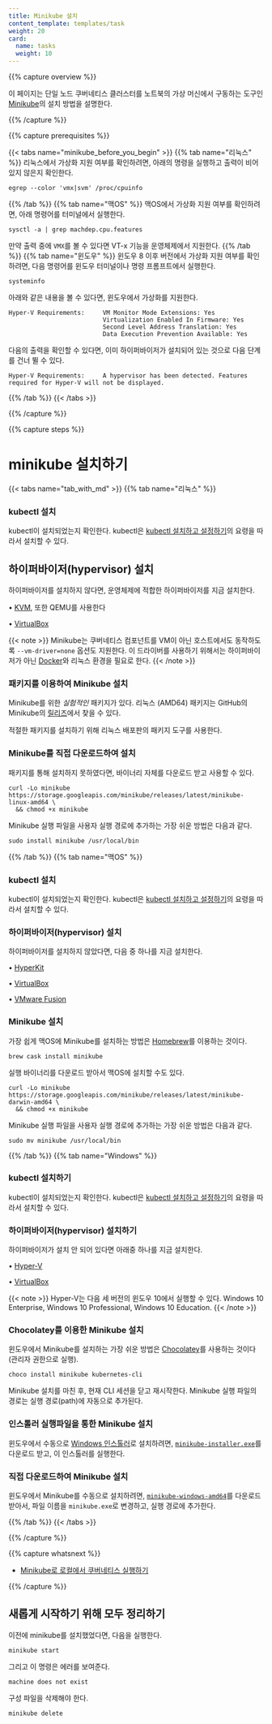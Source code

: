 ```yaml
---
title: Minikube 설치
content_template: templates/task
weight: 20
card:
  name: tasks
  weight: 10
---
```


{{% capture overview %}}

이 페이지는 단일 노드 쿠버네티스 클러스터를 노트북의 가상 머신에서 구동하는 도구인 [Minikube](/docs/tutorials/hello-minikube)의 설치 방법을 설명한다.

{{% /capture %}}

{{% capture prerequisites %}}

{{< tabs name="minikube_before_you_begin" >}}
{{% tab name="리눅스" %}}
리눅스에서 가상화 지원 여부를 확인하려면, 아래의 명령을 실행하고 출력이 비어있지 않은지 확인한다.
```shell
egrep --color 'vmx|svm' /proc/cpuinfo
```
{{% /tab %}}
{{% tab name="맥OS" %}}
맥OS에서 가상화 지원 여부를 확인하려면, 아래 명령어를 터미널에서 실행한다.
```
sysctl -a | grep machdep.cpu.features
```
만약 출력 중에 `VMX`를 볼 수 있다면 VT-x 기능을 운영체제에서 지원한다.
{{% /tab %}}
{{% tab name="윈도우" %}}
윈도우 8 이후 버전에서 가상화 지원 여부를 확인하려면, 다음 명령어를 윈도우 터미널이나 명령 프롬프트에서 실행한다.
```
systeminfo
```
아래와 같은 내용을 볼 수 있다면, 윈도우에서 가상화를 지원한다.
```
Hyper-V Requirements:     VM Monitor Mode Extensions: Yes
                          Virtualization Enabled In Firmware: Yes
                          Second Level Address Translation: Yes
                          Data Execution Prevention Available: Yes
```

다음의 출력을 확인할 수 있다면, 이미 하이퍼바이저가 설치되어 있는 것으로 다음 단계를 건너 뛸 수 있다.
```
Hyper-V Requirements:     A hypervisor has been detected. Features required for Hyper-V will not be displayed.
```


{{% /tab %}}
{{< /tabs >}}

{{% /capture %}}

{{% capture steps %}}

# minikube 설치하기

{{< tabs name="tab_with_md" >}}
{{% tab name="리눅스" %}}

### kubectl 설치

kubectl이 설치되었는지 확인한다. kubectl은 [kubectl 설치하고 설정하기](/docs/tasks/tools/install-kubectl/#install-kubectl-on-linux)의 요령을 따라서 설치할 수 있다.

## 하이퍼바이저(hypervisor) 설치

하이퍼바이저를 설치하지 않다면, 운영체제에 적합한 하이퍼바이저를 지금 설치한다.

• [KVM](https://www.linux-kvm.org/), 또한 QEMU를 사용한다

• [VirtualBox](https://www.virtualbox.org/wiki/Downloads)

{{< note >}}
Minikube는 쿠버네티스 컴포넌트를 VM이 아닌 호스트에서도 동작하도록 `--vm-driver=none` 옵션도 지원한다. 이 드라이버를 사용하기 위해서는 하이퍼바이저가 아닌 [Docker](https://www.docker.com/products/docker-desktop)와 리눅스 환경을 필요로 한다.
{{< /note >}}

### 패키지를 이용하여 Minikube 설치

Minikube를 위한 *실험적인* 패키지가 있다.
리눅스 (AMD64) 패키지는 GitHub의 Minikube의 [릴리즈](https://github.com/kubernetes/minikube/releases)에서 찾을 수 있다.

적절한 패키지를 설치하기 위해 리눅스 배포판의 패키지 도구를 사용한다.

### Minikube를 직접 다운로드하여 설치

패키지를 통해 설치하지 못하였다면,
바이너리 자체를 다운로드 받고 사용할 수 있다.

```shell
curl -Lo minikube https://storage.googleapis.com/minikube/releases/latest/minikube-linux-amd64 \
  && chmod +x minikube
```

Minikube 실행 파일을 사용자 실행 경로에 추가하는 가장 쉬운 방법은 다음과 같다.

```shell
sudo install minikube /usr/local/bin
```

{{% /tab %}}
{{% tab name="맥OS" %}}
### kubectl 설치

kubectl이 설치되었는지 확인한다. kubectl은 [kubectl 설치하고 설정하기](/docs/tasks/tools/install-kubectl/#install-kubectl-on-macos)의 요령을 따라서 설치할 수 있다.

### 하이퍼바이저(hypervisor) 설치

하이퍼바이저를 설치하지 않았다면, 다음 중 하나를 지금 설치한다.

• [HyperKit](https://github.com/moby/hyperkit)

• [VirtualBox](https://www.virtualbox.org/wiki/Downloads)

• [VMware Fusion](https://www.vmware.com/products/fusion)

### Minikube 설치
가장 쉽게 맥OS에 Minikube를 설치하는 방법은 [Homebrew](https://brew.sh)를 이용하는 것이다.

```shell
brew cask install minikube
```

실행 바이너리를 다운로드 받아서 맥OS에 설치할 수도 있다.

```shell
curl -Lo minikube https://storage.googleapis.com/minikube/releases/latest/minikube-darwin-amd64 \
  && chmod +x minikube
```

Minikube 실행 파일을 사용자 실행 경로에 추가하는 가장 쉬운 방법은 다음과 같다.

```shell
sudo mv minikube /usr/local/bin
```

{{% /tab %}}
{{% tab name="Windows" %}}
### kubectl 설치하기

kubectl이 설치되었는지 확인한다. kubectl은 [kubectl 설치하고 설정하기](/docs/tasks/tools/install-kubectl/#install-kubectl-on-windows)의 요령을 따라서 설치할 수 있다.

### 하이퍼바이저(hypervisor) 설치하기

하이퍼바이저가 설치 안 되어 있다면 아래중 하나를 지금 설치한다.

• [Hyper-V](https://msdn.microsoft.com/en-us/virtualization/hyperv_on_windows/quick_start/walkthrough_install)

• [VirtualBox](https://www.virtualbox.org/wiki/Downloads)

{{< note >}}
Hyper-V는 다음 세 버전의 윈도우 10에서 실행할 수 있다. Windows 10 Enterprise, Windows 10 Professional, Windows 10 Education.
{{< /note >}}

### Chocolatey를 이용한 Minikube 설치

윈도우에서 Minikube를 설치하는 가장 쉬운 방법은 [Chocolatey](https://chocolatey.org/)를 사용하는 것이다(관리자 권한으로 실행).

```shell
choco install minikube kubernetes-cli
```

Minikube 설치를 마친 후, 현재 CLI 세션을 닫고 재시작한다. Minikube 실행 파일의 경로는 실행 경로(path)에 자동으로 추가된다.

### 인스톨러 실행파일을 통한 Minikube 설치

윈도우에서 수동으로 [Windows 인스톨러](https://docs.microsoft.com/en-us/windows/desktop/msi/windows-installer-portal)로 설치하려면, [`minikube-installer.exe`](https://github.com/kubernetes/minikube/releases/latest/minikube-installer.exe)를 다운로드 받고, 이 인스톨러를 실행한다.

### 직접 다운로드하여 Minikube 설치

윈도우에서 Minikube를 수동으로 설치하려면, [`minikube-windows-amd64`](https://github.com/kubernetes/minikube/releases/latest)를 다운로드 받아서, 파일 이름을 `minikube.exe`로 변경하고, 실행 경로에 추가한다.

{{% /tab %}}
{{< /tabs >}}


{{% /capture %}}

{{% capture whatsnext %}}

* [Minikube로 로컬에서 쿠버네티스 실행하기](/docs/setup/minikube/)

{{% /capture %}}

## 새롭게 시작하기 위해 모두 정리하기

이전에 minikube를 설치했었다면, 다음을 실행한다.
```shell
minikube start
```

그리고 이 명령은 에러를 보여준다.
```shell
machine does not exist
```

구성 파일을 삭제해야 한다.
```shell
minikube delete
```
